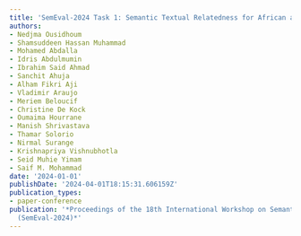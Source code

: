 ```yaml
---
title: 'SemEval-2024 Task 1: Semantic Textual Relatedness for African and Asian Languages'
authors:
- Nedjma Ousidhoum
- Shamsuddeen Hassan Muhammad
- Mohamed Abdalla
- Idris Abdulmumin
- Ibrahim Said Ahmad
- Sanchit Ahuja
- Alham Fikri Aji
- Vladimir Araujo
- Meriem Beloucif
- Christine De Kock
- Oumaima Hourrane
- Manish Shrivastava
- Thamar Solorio
- Nirmal Surange
- Krishnapriya Vishnubhotla
- Seid Muhie Yimam
- Saif M. Mohammad
date: '2024-01-01'
publishDate: '2024-04-01T18:15:31.606159Z'
publication_types:
- paper-conference
publication: '*Proceedings of the 18th International Workshop on Semantic Evaluation
  (SemEval-2024)*'
---
```

